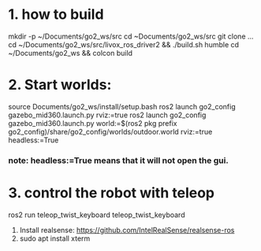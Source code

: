 # 1. how to build
mkdir -p ~/Documents/go2_ws/src
cd ~Documents/go2_ws/src
git clone ...
cd ~/Documents/go2_ws/src/livox_ros_driver2 && ./build.sh humble
cd ~/Documents/go2_ws && colcon build

# 2. Start worlds:
source Documents/go2_ws/install/setup.bash
ros2 launch go2_config gazebo_mid360.launch.py rviz:=true
ros2 launch go2_config gazebo_mid360.launch.py world:=$(ros2 pkg prefix go2_config)/share/go2_config/worlds/outdoor.world rviz:=true headless:=True

### note: headless:=True means that it will not open the gui.

# 3. control the robot with teleop
ros2 run teleop_twist_keyboard teleop_twist_keyboard














1. Install realsense: https://github.com/IntelRealSense/realsense-ros
2. sudo apt install xterm
